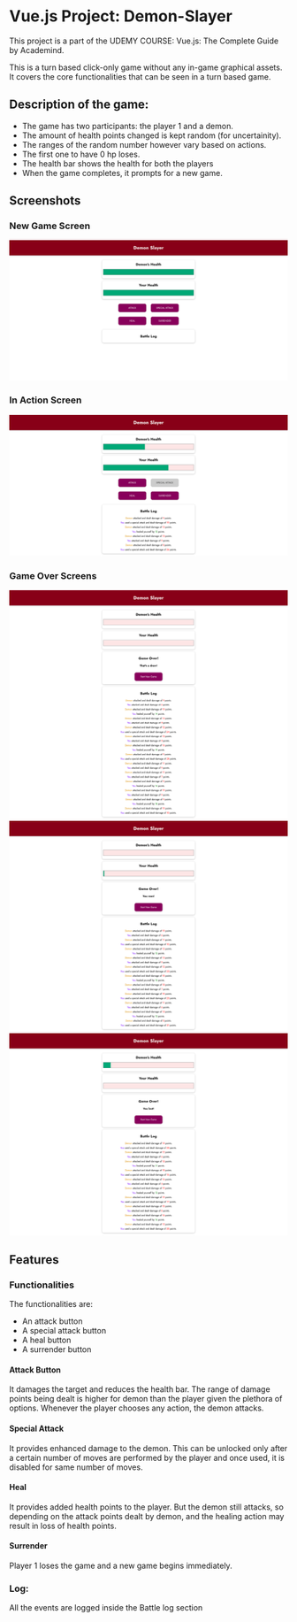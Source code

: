 # Vue.js Project: Demon-Slayer

This project is a part of the UDEMY COURSE: Vue.js: The Complete Guide by Academind.

This is a turn based click-only game without any in-game graphical assets.
It covers the core functionalities that can be seen in a turn based game.
## Description of the game:
+ The game has two participants: the player 1 and a demon. 
+ The amount of health points changed is kept random (for uncertainity).
+ The ranges of the random number however vary based on actions.
+ The first one to have 0 hp loses.
+ The health bar shows the health for both the players
+ When the game completes, it prompts for a new game.
## Screenshots
### New Game Screen
<img src="images/New-Game.png">

### In Action Screen
<img src="images/In-action.png">

### Game Over Screens
<img src="images/Draw-Screen.png">
<img src="images/Winning-Screen.png">
<img src="images/Losing-Screen.png">



## Features
### Functionalities
The functionalities are:
+ An attack button
+ A special attack button
+ A heal button
+ A surrender button

#### Attack Button
It damages the target and reduces the health bar. The range of damage points being dealt is higher for demon than the player given the plethora of options.
Whenever the player chooses any action, the demon attacks.

#### Special Attack
It provides enhanced damage to the demon. This can be unlocked only after a certain number of moves are performed by the player and once used, it is disabled for same number of moves.

#### Heal
It provides added health points to the player. But the demon still attacks, so depending on the attack points dealt by demon, and the healing action may result in loss of health points.

#### Surrender
Player 1 loses the game and a new game begins immediately.

### Log:
All the events are logged inside the Battle log section

